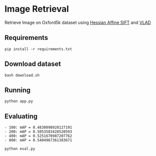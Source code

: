 # Image Retrieval

Retrieve Image on Oxford5k dataset using [Hessian Affine SIFT](https://github.com/perdoch/hesaff) and [VLAD](https://hal.inria.fr/inria-00548637/file/jegou_compactimagerepresentation_slides.pdf)

## Requirements
```
pip install -r requirements.txt
```

## Download dataset
```
bash download.sh
```

## Running
```
python app.py
```

## Evaluating
    - 100: mAP = 0.4830098928127191
    - 200: mAP = 0.5053583428520593
    - 400: mAP = 0.5251670987207762
    - 800: mAP = 0.5404967361383671
```
python eval.py
```

